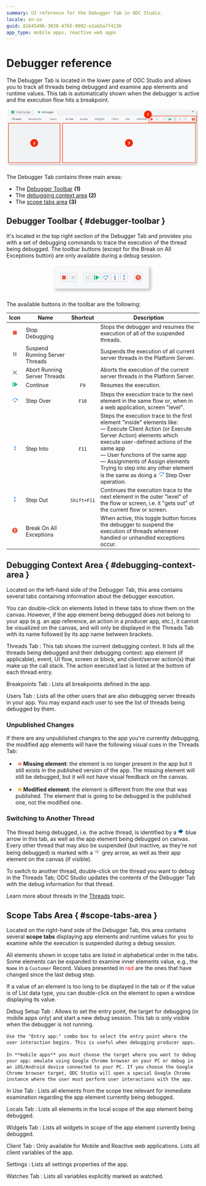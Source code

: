 ```yaml
---
summary: UI reference for the Debugger Tab in ODC Studio.
locale: en-us
guid: 81645496-3038-4765-9092-e2ab5a7f413b
app_type: mobile apps, reactive web apps
---
```


# Debugger reference

The Debugger Tab is located in the lower pane of ODC Studio and allows you to track all threads being debugged and examine app elements and runtime values. This tab is automatically shown when the debugger is active and the execution flow hits a breakpoint.

![](images/debugger-ui-overview.png)

The Debugger Tab contains three main areas:

* The [Debugger Toolbar](<#debugger-toolbar>) **(1)**
* The [debugging context area](<#debugging-context-area>) **(2)**
* The [scope tabs area](<#scope-tabs-area>) **(3)**

## Debugger Toolbar { #debugger-toolbar }

It's located in the top right section of the Debugger Tab and provides you with a set of debugging commands to trace the execution of the thread being debugged. The toolbar buttons (except for the Break on All Exceptions button) are only available during a debug session.

<div style="text-align: center" markdown="1">

![](images/debugger-toolbar.png)

</div>

The available buttons in the toolbar are the following:

Icon | Name | Shortcut | Description
:---:|------|:--------:|------------
![](images/toolbar-button-stop.png)     | Stop Debugging | | Stops the debugger and resumes the execution of all of the suspended threads.
![](images/toolbar-button-suspend.png)  | Suspend Running Server Threads | | Suspends the execution of all current server threads in the Platform Server.
![](images/toolbar-button-abort.png)    | Abort Running Server Threads | | Aborts the execution of the current server threads in the Platform Server.
![](images/toolbar-button-continue.png) | Continue | `F9` | Resumes the execution.
![](images/toolbar-button-step-over.png)| Step Over | `F10` | Steps the execution trace to the next element in the same flow or, when in a web application, screen "level".
![](images/toolbar-button-step-into.png)| Step Into | `F11` | Steps the execution trace to the first element "inside" elements like: <br/> &#8212; Execute Client Action (or Execute Server Action) elements which execute user-defined actions of the same app<br/> &#8212; User functions of the same app<br/> &#8212; Assignments of Assign elements<br/> Trying to step into any other element is the same as doing a ![](images/toolbar-button-step-over.png) Step Over operation.
![](images/toolbar-button-step-out.png) | Step Out | `Shift+F11` | Continues the execution trace to the next element in the outer "level" of the flow or screen, i.e. it "gets out" of the current flow or screen.
![](images/toolbar-button-break-on-all-exceptions.png) | Break On All Exceptions | | When active, this toggle button forces the debugger to suspend the execution of threads whenever handled or unhandled exceptions occur.

## Debugging Context Area { #debugging-context-area }

Located on the left-hand side of the Debugger Tab, this area contains several tabs containing information about the debugger execution. 

You can double-click on elements listed in these tabs to show them on the canvas. However, if the app element being debugged does not belong to your app (e.g. an app reference, an action in a producer app, etc.), it cannot be visualized on the canvas, and will only be displayed in the Threads Tab with its name followed by its app name between brackets.

Threads Tab
:   This tab shows the current debugging context. It lists all the threads being debugged and their debugging context: app element (if applicable), event, UI flow, screen or block, and client/server action(s) that make up the call stack. The action executed last is listed at the bottom of each thread entry.

Breakpoints Tab
:   Lists all breakpoints defined in the app.

Users Tab
:   Lists all the other users that are also debugging server threads in your app. You may expand each user to see the list of threads being debugged by them.

### Unpublished Changes

If there are any unpublished changes to the app you're currently debugging, the modified app elements will have the following visual cues in the Threads Tab:

* ![](images/overlay-missing-element.png) **Missing element**: the element is no longer present in the app but it still exists in the published version of the app. The missing element will still be debugged, but it will not have visual feedback on the canvas.

* ![](images/overlay-modified-element.png) **Modified element**: the element is different from the one that was published. The element that is going to be debugged is the published one, not the modified one.

### Switching to Another Thread

The thread being debugged, i.e. the active thread, is identified by a ![](images/overlay-active-request.png) blue arrow in this tab, as well as the app element being debugged on canvas. Every other thread that may also be suspended (but inactive, as they're not being debugged) is marked with a ![](images/overlay-inactive-request.png) grey arrow, as well as their app element on the canvas (if visible).  

To switch to another thread, double-click on the thread you want to debug in the Threads Tab; ODC Studio updates the contents of the Debugger Tab with the debug information for that thread.

Learn more about threads in the [Threads](<threads.md>) topic.

## Scope Tabs Area { #scope-tabs-area }

Located on the right-hand side of the Debugger Tab, this area contains several **scope tabs** displaying app elements and runtime values for you to examine while the execution is suspended during a debug session.

All elements shown in scope tabs are listed in alphabetical order in the tabs. Some elements can be expanded to examine inner elements value, e.g., the `Name` in a `Customer` Record. Values presented in <span style="color: red;">red</span> are the ones that have changed since the last debug step. 

If a value of an element is too long to be displayed in the tab or if the value is of List data type, you can double-click on the element to open a window displaying its value.

Debug Setup Tab
:   Allows to set the entry point, the target for debugging (in mobile apps only) and start a new debug session. This tab is only visible when the debugger is not running. 

    Use the "Entry app:" combo box to select the entry point where the user interaction begins. This is useful when debugging producer apps.
    
    In **mobile apps** you must choose the target where you want to debug your app: emulate using Google Chrome browser on your PC or debug in an iOS/Android device connected to your PC. If you choose the Google Chrome browser target, ODC Studio will open a special Google Chrome instance where the user must perform user interactions with the app.
    
In Use Tab
:   Lists all elements from the scope tree relevant for immediate examination regarding the app element currently being debugged.

Locals Tab
:   Lists all elements in the local scope of the app element being debugged.

Widgets Tab
:   Lists all widgets in scope of the app element currently being debugged.

Client Tab
:   Only available for Mobile and Reactive web applications. Lists all client variables of the app.

Settings
:   Lists all settings properties of the app.

Watches Tab
:   Lists all variables explicitly marked as watched.
